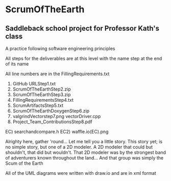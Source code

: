 # ScrumOfTheEarth

## Saddleback school project for Professor Kath's class

A practice following software engineering principles

All steps for the deliverables are at this level with the name step at the end of its name

All line numbers are in the FillingRequirements.txt

1) GitHub URLStep1.txt
2) ScrumOfTheEarthStep2.zip
3) ScrumOfTheEarthStep3.zip
4) FillingRequirementsStep4.txt
5) ScrumArtifactsStep5.txt
6) ScrumOfTheEarthDoxygenStep6.zip
7) valgrindVectorstep7.png vectorDriver.cpp
8) Project_Team_ContributionsStep8.pdf

EC) searchandcompare.h
EC2) waffle.io(EC).png

Alrighty here, gather 'round... Let me tell you a little story. This story yet; is no simple story, but one of a 2D modeler. A 2D modeler that could but shouldn't, that did but wouldn't. That 2D modeler was by the strongest band of adventurers known throughout the land... And that group was simply the Scum of the Earth

All of the UML diagrams were written with draw.io and are in xml format
